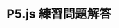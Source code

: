 <!DOCTYPE html>
<html lang="ja">
<head>
<meta charset="UTF-8" />
<title>P5.js 練習問題解答</title>
<script src="https://cdn.jsdelivr.net/npm/p5@2.0.3/lib/p5.min.js"></script>
</head>
<body>
<h1>P5.js 練習問題解答</h1>
<script>
function setup() {
createCanvas(320, 180);
noLoop(); // 描画は一度だけ
}

function draw() {
background(255);
stroke("black");
strokeWeight(0.1);
noFill();

const totalRectCount = 18;
const maxWidth = 320;
const maxHeight = 180;

// 色相の範囲
const startHue = 0; // 一番大きな長方形の色相
const endHue = 340; // 一番小さな長方形の色相
const hueStep = (endHue - startHue) / (totalRectCount - 1);

// 一番大きな長方形の左上座標
const originX = 0;
const originY = 0;

// 一番大きな長方形の幅と高さ
const baseWidth = maxWidth;
const baseHeight = maxHeight;

for (let i = 0; i < totalRectCount; i++) {
// 比率
const ratio = (totalRectCount - i) / totalRectCount; // 1.0 → 1, 0.0 → 18番目
// 長方形の幅と高さ
const rectWidth = baseWidth * ratio;
const rectHeight = baseHeight * ratio;

// 長方形の左上座標（右下に収まるため、右下座標を基準にして左上を計算）
const x = originX + (baseWidth - rectWidth);
const y = originY + (baseHeight - rectHeight);

// 色相の計算
const hue = startHue + i * hueStep;

// 塗りつぶしの色設定（HSL）
fill(hue, 50, 75); // L=75%、C=50%（HSLの彩度と輝度に相当）

// 長方形の描画
rect(x, y, rectWidth, rectHeight);
}
}
 </script>
  </body>
</html>

